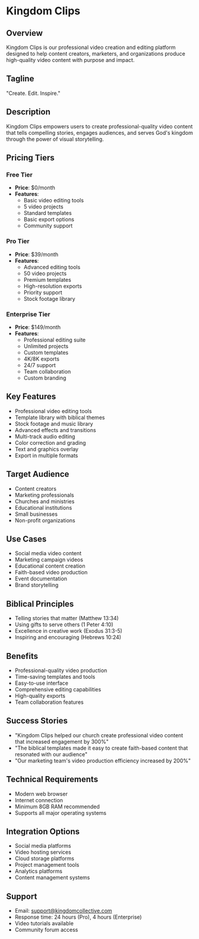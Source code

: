 # Kingdom Clips

## Overview
Kingdom Clips is our professional video creation and editing platform designed to help content creators, marketers, and organizations produce high-quality video content with purpose and impact.

## Tagline
"Create. Edit. Inspire."

## Description
Kingdom Clips empowers users to create professional-quality video content that tells compelling stories, engages audiences, and serves God's kingdom through the power of visual storytelling.

## Pricing Tiers

### Free Tier
- **Price**: $0/month
- **Features**:
  - Basic video editing tools
  - 5 video projects
  - Standard templates
  - Basic export options
  - Community support

### Pro Tier
- **Price**: $39/month
- **Features**:
  - Advanced editing tools
  - 50 video projects
  - Premium templates
  - High-resolution exports
  - Priority support
  - Stock footage library

### Enterprise Tier
- **Price**: $149/month
- **Features**:
  - Professional editing suite
  - Unlimited projects
  - Custom templates
  - 4K/8K exports
  - 24/7 support
  - Team collaboration
  - Custom branding

## Key Features
- Professional video editing tools
- Template library with biblical themes
- Stock footage and music library
- Advanced effects and transitions
- Multi-track audio editing
- Color correction and grading
- Text and graphics overlay
- Export in multiple formats

## Target Audience
- Content creators
- Marketing professionals
- Churches and ministries
- Educational institutions
- Small businesses
- Non-profit organizations

## Use Cases
- Social media video content
- Marketing campaign videos
- Educational content creation
- Faith-based video production
- Event documentation
- Brand storytelling

## Biblical Principles
- Telling stories that matter (Matthew 13:34)
- Using gifts to serve others (1 Peter 4:10)
- Excellence in creative work (Exodus 31:3-5)
- Inspiring and encouraging (Hebrews 10:24)

## Benefits
- Professional-quality video production
- Time-saving templates and tools
- Easy-to-use interface
- Comprehensive editing capabilities
- High-quality exports
- Team collaboration features

## Success Stories
- "Kingdom Clips helped our church create professional video content that increased engagement by 300%"
- "The biblical templates made it easy to create faith-based content that resonated with our audience"
- "Our marketing team's video production efficiency increased by 200%"

## Technical Requirements
- Modern web browser
- Internet connection
- Minimum 8GB RAM recommended
- Supports all major operating systems

## Integration Options
- Social media platforms
- Video hosting services
- Cloud storage platforms
- Project management tools
- Analytics platforms
- Content management systems

## Support
- Email: support@kingdomcollective.com
- Response time: 24 hours (Pro), 4 hours (Enterprise)
- Video tutorials available
- Community forum access

